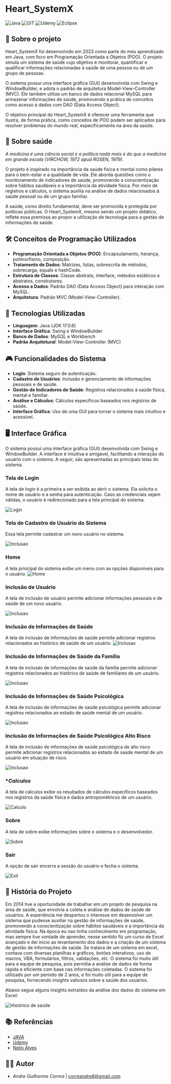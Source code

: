 # Heart_SystemX

![Java](https://img.shields.io/badge/java-000.svg?style=for-the-badge&logo=openjdk&logoColor=white) 
![GIT](https://img.shields.io/badge/git-000.svg?style=for-the-badge&logo=git&logoColor=white)
![Udemy](https://img.shields.io/badge/udemy-000.svg?style=for-the-badge&logo=udemy&logoColor=white)
![Eclipse](https://img.shields.io/badge/eclipse-000.svg?style=for-the-badge&logo=eclipse&logoColor=white)

## 📌 Sobre o projeto

Heart_SystemX foi desenvolvido em 2023 como parte do meu aprendizado em Java, com foco em Programação Orientada a Objetos (POO). O projeto simula um sistema de saúde cujo objetivo é monitorar, quantificar e qualificar informações relacionadas à saúde de uma pessoa ou de um grupo de pessoas.

O sistema possui uma interface gráfica (GUI) desenvolvida com Swing e WindowBuilder, e adota o padrão de arquitetura Model-View-Controller (MVC). Ele também utiliza um banco de dados relacional MySQL para armazenar informações de saúde, promovendo a prática de conceitos como acesso a dados com DAO (Data Access Object).

O objetivo principal do Heart_SystemX é oferecer uma ferramenta que ilustra, de forma prática, como conceitos de POO podem ser aplicados para resolver problemas do mundo real, especificamente na área da saúde.

## 🧬 Sobre saúde

*A medicina é uma ciência social e a política nada mais é do que a medicina em grande escala (VIRCHOW, 1972 apud ROSEN, 1979).*

O projeto é inspirado na importância da saúde física e mental como pilares para o bem-estar e a qualidade de vida. Ele aborda questões como o monitoramento de indicadores de saúde, promovendo a conscientização sobre hábitos saudáveis e a importância da atividade física. Por meio de registros e cálculos, o sistema auxilia na análise de dados relacionados à saúde pessoal ou de um grupo familiar.

A saúde, como direito fundamental, deve ser promovida e protegida por políticas públicas. O Heart_SystemX, mesmo sendo um projeto didático, reflete essa premissa ao propor a utilização de tecnologia para a gestão de informações de saúde.

## 🛠️ Conceitos de Programação Utilizados

- **Programação Orientada a Objetos (POO)**: Encapsulamento, herança, polimorfismo, composição.
- **Tratamento de Dados**: Matrizes, listas, sobrescrita de métodos, sobrecarga, equals e hashCode.
- **Estrutura de Classes**: Classe abstrata, interface, métodos estáticos e abstratos, construtores.
- **Acesso a Dados**: Padrão DAO (Data Access Object) para interação com MySQL.
- **Arquitetura**: Padrão MVC (Model-View-Controller).

## 🚀 Tecnologias Utilizadas

- **Linguagem**: Java (JDK 17.0.6)
- **Interface Gráfica**: Swing e WindowBuilder
- **Banco de Dados**: MySQL e Workbench
- **Padrão Arquitetural**: Model-View-Controller (MVC)

## 🎮 Funcionalidades do Sistema

- **Login**: Sistema seguro de autenticação.
- **Cadastro de Usuários**: Inclusão e gerenciamento de informações pessoais e de saúde.
- **Gestão de Indicadores de Saúde**: Registros relacionados à saúde física, mental e familiar.
- **Análise e Cálculos**: Cálculos específicos baseados nos registros de saúde.
- **Interface Gráfica**: Uso de uma GUI para tornar o sistema mais intuitivo e acessível.

## 🖥️ Interface Gráfica

O sistema possui uma interface gráfica (GUI) desenvolvida com Swing e WindowBuilder. A interface é intuitiva e amigável, facilitando a interação do usuário com o sistema. A seguir, são apresentadas as principais telas do sistema.

### **Tela de Login**

A tela de login é a primeira a ser exibida ao abrir o sistema. Ela solicita o nome de usuário e a senha para autenticação. Caso as credenciais sejam válidas, o usuário é redirecionado para a tela principal do sistema.

![Login](img/login.png)

### **Tela de Cadastro de Usuário do Sistema**

Essa tela permite cadastrar um novo usuário no sistema. 

![Inclusao](img/includes.png)

### **Home**

A tela principal do sistema exibe um menu com as opções disponíveis para o usuário. 
![Home](img/home.png)

### **Inclusão de Usuário**

A tela de inclusão de usuário permite adicionar informações pessoais e de saúde de um novo usuário. 

![Inclusao](img/includeUser.png)

### **Inclusão de Informações de Saúde**

A tela de inclusão de informações de saúde permite adicionar registros relacionados ao histórico de saúde de um usuário. 
![Inclusao](img/includeHSaude.png)

### **Inclusão de Informações de Saúde da Família**

A tela de inclusão de informações de saúde da família permite adicionar registros relacionados ao histórico de saúde de familiares de um usuário.

![Inclusao](img/includeHSaudeFamilia.png)

### **Inclusão de Informações de Saúde Psicológica**

A tela de inclusão de informações de saúde psicológica permite adicionar registros relacionados ao estado de saúde mental de um usuário. 

![Inclusao](img/includeHSaudePsico.png)

### **Inclusão de Informações de Saúde Psicológica Alto Risco**

A tela de inclusão de informações de saúde psicológica de alto risco permite adicionar registros relacionados ao estado de saúde mental de um usuário em situação de risco. 

![Inclusao](img/includeHSaudePsicoAR.png)

### **Calculos*

A tela de cálculos exibe os resultados de cálculos específicos baseados nos registros da saúde física e dados antropométricos de um usuário.

![Calculo](img/calculo.png)

### **Sobre**

A tela de sobre exibe informações sobre o sistema e o desenvolvedor.

![Sobre](img/about.png)

### **Sair**

A opção de sair encerra a sessão do usuário e fecha o sistema.

![Exit](img/exit.png)

## 🧭 História do Projeto

Em 2014 tive a oportunidade de trabalhar em um projeto de pesquisa na área de saúde, que envolvia a coleta e análise de dados de saúde de usuários. A experiência me despertou o interesse em desenvolver um sistema que pudesse auxiliar na gestão de informações de saúde, promovendo a conscientização sobre hábitos saudáveis e a importância da atividade física. Na época eu nao tinha conhecimento em programação, mas sempre tive vontade de aprender, nesse sentido fiz um curso de Excel avançado e dei inicio ao levantamento dos dados e a criação de um sistema de gestão de informações de saúde. Se tratava de um sistema em excel, contava com diversas planilhas e gráficos, botões interativos, uso de macros, VBA, formulários, filtros, validações, etc. O sistema foi muito útil para a equipe de pesquisa, pois permitia a análise de dados de forma rápida e eficiente com base nas informações coletadas. O sistema foi utilizado por um período de 2 anos, e foi muito útil para a equipe de pesquisa, fornecendo insights valiosos sobre a saúde dos usuários.

Abaixo segue alguns insights extraídos da análise dos dados do sistema em Excel:
 
![Histórico de saúde](img/graficoSaude.png)

## 📚 Referências

- [JAVA](https://www.w3schools.com/java/java_ref_reference.asp)
- [Udemy](https://www.udemy.com/course/java-curso-completo/)
- [Nelio Alves](https://www.udemy.com/user/nelio-alves/)

## 👩‍💻 Autor

- *Andre Guilherme Correa* | [correandre8@gmail.com](mailto:correandre8@gmail.com)
